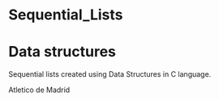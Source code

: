 # Sequential_Lists

# Data structures 

Sequential lists created using Data Structures in C language.

Atletico de Madrid

